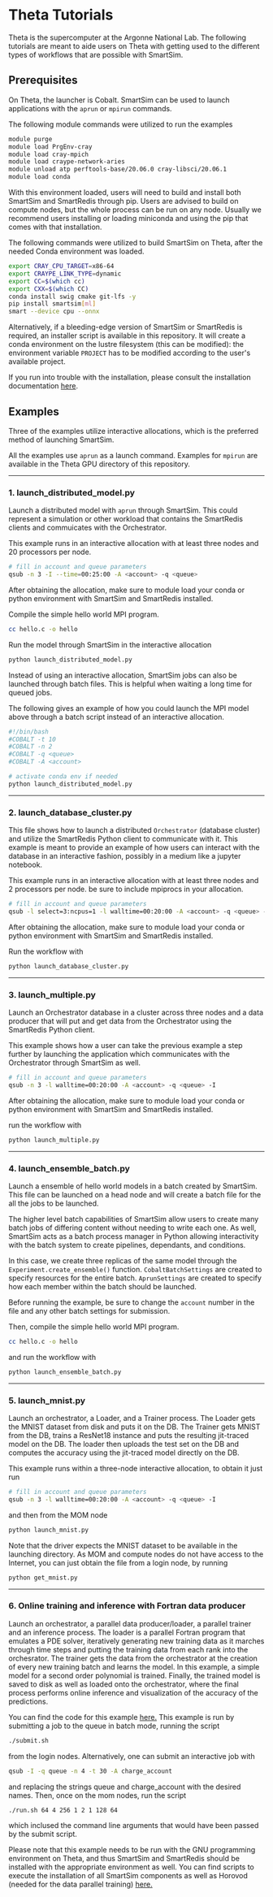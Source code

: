 
# Theta Tutorials

Theta is the supercomputer at the Argonne National Lab. The
following tutorials are meant to aide users on Theta with getting used to the
different types of workflows that are possible with SmartSim.


## Prerequisites

On Theta, the launcher is Cobalt. SmartSim can be used to launch applications
with the `aprun` or `mpirun` commands.

The following module commands were utilized to run the examples

```bash
module purge
module load PrgEnv-cray
module load cray-mpich
module load craype-network-aries
module unload atp perftools-base/20.06.0 cray-libsci/20.06.1
module load conda
```

With this environment loaded, users will need to build and install both SmartSim and
SmartRedis through pip. Users are advised to build on
compute nodes, but the whole process can be run on any node.
Usually we recommend users installing or loading miniconda and
using the pip that comes with that installation. 

The following commands were utilized to build SmartSim on Theta,
after the needed Conda environment was loaded.

```bash
export CRAY_CPU_TARGET=x86-64
export CRAYPE_LINK_TYPE=dynamic
export CC=$(which cc)
export CXX=$(which CC)
conda install swig cmake git-lfs -y
pip install smartsim[ml]
smart --device cpu --onnx
```

Alternatively, if a bleeding-edge version of SmartSim or SmartRedis is
required, an installer script is available in this repository. It will
create a conda environment on the lustre filesystem (this can be modified): the
environment variable `PROJECT` has to be modified according to the user's
available project.

If you run into trouble with the installation, please consult the installation
documentation [here](https://www.craylabs.org/docs/installation.html).

## Examples

Three of the examples utilize interactive allocations, which is the preferred method of
launching SmartSim.

All the examples use `aprun` as a launch command. Examples for `mpirun` are available in the Theta GPU directory of this repository.

----------

### 1. launch_distributed_model.py

Launch a distributed model with `aprun` through SmartSim. This could represent
a simulation or other workload that contains the SmartRedis clients and commuicates
with the Orchestrator.

This example runs in an interactive allocation with at least three
nodes and 20 processors per node. 

```bash
# fill in account and queue parameters
qsub -n 3 -I --time=00:25:00 -A <account> -q <queue>
```

After obtaining the allocation, make sure to module load your conda or python environment
with SmartSim and SmartRedis installed.

Compile the simple hello world MPI program.

```bash
cc hello.c -o hello
```

Run the model through SmartSim in the interactive allocation

```bash
python launch_distributed_model.py
```

Instead of using an interactive allocation, SmartSim jobs can also be
launched through batch files. This is helpful when waiting a long time
for queued jobs.

The following gives an example of how you could launch the MPI
model above through a batch script instead of an interactive allocation.

```bash
#!/bin/bash
#COBALT -t 10
#COBALT -n 2
#COBALT -q <queue>
#COBALT -A <account>

# activate conda env if needed
python launch_distributed_model.py
```
---------

### 2. launch_database_cluster.py

This file shows how to launch a distributed ``Orchestrator`` (database cluster) and
utilize the SmartRedis Python client to communicate with it. This example is meant
to provide an example of how users can interact with the database in an interactive
fashion, possibly in a medium like a jupyter notebook.

This example runs in an interactive allocation with at least three
nodes and 2 processors per node. be sure to include mpiprocs in your
allocation.

```bash
# fill in account and queue parameters
qsub -l select=3:ncpus=1 -l walltime=00:20:00 -A <account> -q <queue> -I
```
After obtaining the allocation, make sure to module load your conda or python environment
with SmartSim and SmartRedis installed.

Run the workflow with

```bash
python launch_database_cluster.py
```
----------
### 3. launch_multiple.py

Launch an Orchestrator database in a cluster across three nodes and a data producer
that will put and get data from the Orchestrator using the SmartRedis Python client.

This example shows how a user can take the previous example a step further by
launching the application which communicates with the Orchestrator through SmartSim
as well.

```bash
# fill in account and queue parameters
qsub -n 3 -l walltime=00:20:00 -A <account> -q <queue> -I
```
After obtaining the allocation, make sure to module load your conda or python environment
with SmartSim and SmartRedis installed.

run the workflow with

```bash
python launch_multiple.py
```
-----------
### 4. launch_ensemble_batch.py

Launch a ensemble of hello world models in a batch created by SmartSim. This
file can be launched on a head node and will create a batch file for the all
the jobs to be launched.

The higher level batch capabilities of SmartSim allow users to create many
batch jobs of differing content without needing to write each one. As well,
SmartSim acts as a batch process manager in Python allowing interactivity
with the batch system to create pipelines, dependants, and conditions.

In this case, we create three replicas of the same model through the
``Experiment.create_ensemble()`` function. ``CobaltBatchSettings`` are created
to specify resources for the entire batch. ``AprunSettings`` are created
to specify how each member within the batch should be launched.

Before running the example, be sure to change the ``account`` number in the
file and any other batch settings for submission.

Then, compile the simple hello world MPI program.

```bash
cc hello.c -o hello
```

and run the workflow with

```bash
python launch_ensemble_batch.py
```
-----------
### 5. launch_mnist.py

Launch an orchestrator, a Loader, and a Trainer process.
The Loader gets the MNIST dataset from disk and puts it on the DB. 
The Trainer gets MNIST from the DB, trains a ResNet18 instance
and puts the resulting jit-traced model on the DB. The loader
then uploads the test set on the DB and computes the accuracy
using the jit-traced model directly on the DB.

This example runs within a three-node interactive allocation,
to obtain it just run
```bash
# fill in account and queue parameters
qsub -n 3 -l walltime=00:20:00 -A <account> -q <queue> -I
```
and then from the MOM node
```bash
python launch_mnist.py
```

Note that the driver expects the MNIST dataset to be available
in the launching directory. As MOM and compute nodes do not
have access to the Internet, you can just obtain the file
from a login node, by running
```bash
python get_mnist.py
```

-----------
### 6. Online training and inference with Fortran data producer

Launch an orchestrator, a parallel data producer/loader, a parallel trainer 
and an inference process.
The loader is a parallel Fortran program that emulates a PDE solver, 
iteratively generating new training data as it marches through time steps 
and putting the training data from each rank into the orchesrator. 
The trainer gets the data from the orchestrator at the creation of every new
training batch and learns the model. In this example, a simple model for a second
order polynomial is trained. Finally, the trained model is saved to disk as well as
loaded onto the orchestrator, where the final process performs online inference and
visualization of the accuracy of the predictions.

You can find the code for this example [here.](https://github.com/FilippoSimini/smartsim_alcf/tree/main/theta/exampleFortran)
This example is run by submitting a job to the queue in batch mode, running the script
```bash
./submit.sh
```
from the login nodes. 
Alternatively, one can submit an interactive job with
```bash
qsub -I -q queue -n 4 -t 30 -A charge_account
```
and replacing the strings queue and charge_account with the desired names.
Then, once on the mom nodes, run the script
```bash
./run.sh 64 4 256 1 2 1 128 64
```
which inclused the command line arguments that would have been passed by the submit
script.

Please note that this example needs to be run with the GNU programming environment
on Theta, and thus SmartSim and SmartRedis should be installed with the appropriate
environment as well. You can find scripts to execute the installation of all SmartSim
components as well as Horovod (needed for the data parallel training) [here.](https://github.com/FilippoSimini/smartsim_alcf/tree/main/theta)



